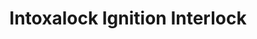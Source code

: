 ---
title: "Intoxalock Ignition Interlock"
url: /middletown/intoxalock-ignition-interlock/
shop: car repair
---